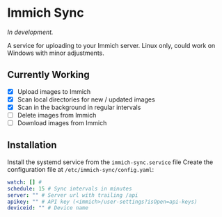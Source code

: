 # Immich Sync

*In development.*

A service for uploading to your Immich server.
Linux only, could work on Windows with minor adjustments.

## Currently Working

- [x] Upload images to Immich
- [x] Scan local directories for new / updated images
- [x] Scan in the background in regular intervals
- [ ] Delete images from Immich
- [ ] Download images from Immich

## Installation

Install the systemd service from the `immich-sync.service` file
Create the configuration file at `/etc/immich-sync/config.yaml`:

```yaml
watch: [] # 
schedule: 15 # Sync intervals in minutes
server: "" # Server url with trailing /api
apikey: "" # API key (<immich>/user-settings?isOpen=api-keys) 
deviceid: "" # Device name
```